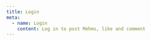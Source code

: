 ```yaml
---
title: Login
meta:
  - name: Login
    content: Log in to post Mehms, like and comment
---
```


<LoginForm />
